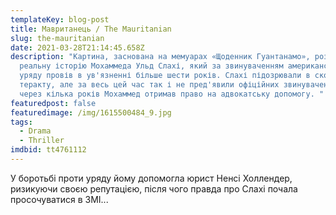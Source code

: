 ```yaml
---
templateKey: blog-post
title: Мавританець / The Mauritanian
slug: the-mauritanian
date: 2021-03-28T21:14:45.658Z
description: "Картина, заснована на мемуарах «Щоденник Гуантанамо», розповість
  реальну історію Мохаммеда Ульд Слахі, який за звинуваченням американського
  уряду провів в ув'язненні більше шести років. Слахі підозрювали в скоєнні
  теракту, але за весь цей час так і не пред'явили офіційних звинувачень. Тільки
  через кілька років Мохаммед отримав право на адвокатську допомогу. "
featuredpost: false
featuredimage: /img/1615500484_9.jpg
tags:
  - Drama
  - Thriller
imdbid: tt4761112
---
```

У боротьбі проти уряду йому допомогла юрист Ненсі Холлендер, ризикуючи своєю репутацією, після чого правда про Слахі почала просочуватися в ЗМІ...